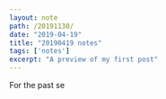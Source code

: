 ```yaml
---
layout: note
path: /20191130/
date: "2019-04-19"
title: "20190419 notes"
tags: ['notes']
excerpt: "A preview of my first post"
---
```


For the past se
